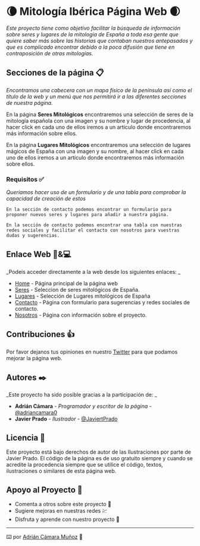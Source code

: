 # 🌘 Mitología Ibérica Página Web 🌒

_Este proyecto tiene como objetivo facilitar la búsqueda de información sobre seres y lugares de la mitología de España a toda esa gente que quiere saber más sobre las historias que contaban nuestros antepasados y que es complicado encontrar debido a la poca difusión que tiene en contraposición de otras mitologías._

## Secciones de la página 📋

_Encontramos una cabecera con un mapa físico de la península así como el título de la web y un menú que nos permitirá ir a las diferentes secciones de nuestra página._

En la página **Seres Mitológicos** encontraremos una selección de seres de la mitología española con una imagen y su nombre y lugar de procedencia, al hacer click en cada uno de ellos iremos a un artículo donde encontraremos más información sobre ellos.

En la página **Lugares Mitológicos** encontraremos una selección de lugares mágicos de España con una imagen y su nombre, al hacer click en cada uno de ellos iremos a un artículo donde encontraremos más información sobre ellos.

### Requisitos ✅

_Queriamos hacer uso de un formulario y de una tabla para comprobar la capacidad de creación de estos_

```
En la sección de contacto podemos encontrar un formulario para proponer nuevos seres y lugares para añadir a nuestra página.
```

```
En la sección de contacto podemos encontrar una tabla con nuestras redes sociales y facilitar el contacto con nosotros para vuestras dudas y sugerencias.
```

## Enlace Web 📱&💻

_Podeis acceder directamente a la web desde los siguientes enlaces: _

* [Home](https://adriancamu.github.io/) - Página principal de la página web
* [Seres](https://adriancamu.github.io/Seres.html) - Seleccion de seres mitológicos de España.
* [Lugares](https://adriancamu.github.io/Lugares.html) - Selección de Lugares mitológicos de España
* [Contacto](https://adriancamu.github.io/Sugerencias.html) - Página con formulario para sugerencias y redes sociales de contacto.
* [Nosotros](https://adriancamu.github.io/Nosotros.html) - Página con información sobre el proyecto.

## Contribuciones 👍 

Por favor dejanos tus opiniones en nuestro [Twitter](https://twitter.com/adriancamara0) para que podamos mejorar la página web.

## Autores ✒️

_Este proyecto ha sido posible gracias a la participación de: _

* **Adrián Cámara** - *Programador y escritor de la página* - [@adriancamara0](https://twitter.com/adriancamara0)
* **Javier Prado** - *Ilustrador* - [@JaviertPrado](https://twitter.com/JaviertPrado)

## Licencia 📜

Este proyecto está bajo derechos de autor de las Ilustraciones por parte de Javier Prado. 
El código de la página es de uso gratuito siempre y cuando se acredite la procedencia siempre que se utilice el código, textos, ilustraciones o similares de esta página web.

## Apoyo al Proyecto 🎁

* Comenta a otros sobre este proyecto 📢
* Sugiere mejoras en nuestras redes 💹
* Disfruta y aprende con nuestro proyecto 🔎

---
⌨️ por [Adrián Cámara Muñoz](https://twitter.com/adriancamara0) 💛
